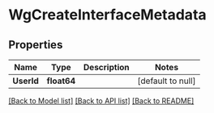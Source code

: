 # WgCreateInterfaceMetadata

## Properties
Name | Type | Description | Notes
------------ | ------------- | ------------- | -------------
**UserId** | **float64** |  | [default to null]

[[Back to Model list]](../README.md#documentation-for-models) [[Back to API list]](../README.md#documentation-for-api-endpoints) [[Back to README]](../README.md)

